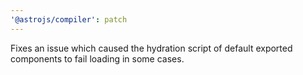```yaml
---
'@astrojs/compiler': patch
---
```


Fixes an issue which caused the hydration script of default exported components to fail loading in some cases.
